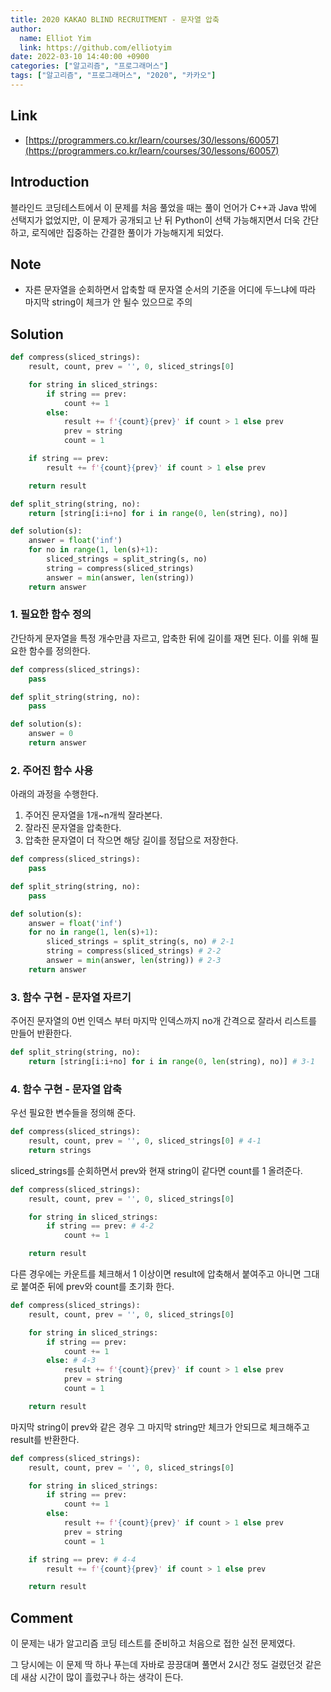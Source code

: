 ```yaml
---
title: 2020 KAKAO BLIND RECRUITMENT - 문자열 압축
author:
  name: Elliot Yim
  link: https://github.com/elliotyim
date: 2022-03-10 14:40:00 +0900
categories: ["알고리즘", "프로그래머스"]
tags: ["알고리즘", "프로그래머스", "2020", "카카오"]
---
```


## Link

- [https://programmers.co.kr/learn/courses/30/lessons/60057](https://programmers.co.kr/learn/courses/30/lessons/60057)

## Introduction

블라인드 코딩테스트에서 이 문제를 처음 풀었을 때는 풀이 언어가 C++과 Java 밖에 선택지가 없었지만, 이 문제가 공개되고 난 뒤 Python이 선택 가능해지면서 더욱 간단하고, 로직에만 집중하는 간결한 풀이가 가능해지게 되었다.

## Note

- 자른 문자열을 순회하면서 압축할 때 문자열 순서의 기준을 어디에 두느냐에 따라 마지막 string이 체크가 안 될수 있으므로 주의

## Solution

```python
def compress(sliced_strings):
    result, count, prev = '', 0, sliced_strings[0]

    for string in sliced_strings:
        if string == prev:
            count += 1
        else:
            result += f'{count}{prev}' if count > 1 else prev
            prev = string
            count = 1

    if string == prev:
        result += f'{count}{prev}' if count > 1 else prev

    return result

def split_string(string, no):
    return [string[i:i+no] for i in range(0, len(string), no)]

def solution(s):
    answer = float('inf')
    for no in range(1, len(s)+1):
        sliced_strings = split_string(s, no)
        string = compress(sliced_strings)
        answer = min(answer, len(string))
    return answer
```

### 1. 필요한 함수 정의

간단하게 문자열을 특정 개수만큼 자르고, 압축한 뒤에 길이를 재면 된다. 이를 위해 필요한 함수를 정의한다.

```python
def compress(sliced_strings):
    pass

def split_string(string, no):
    pass

def solution(s):
    answer = 0
    return answer
```

### 2. 주어진 함수 사용

아래의 과정을 수행한다.

1. 주어진 문자열을 1개~n개씩 잘라본다.
2. 잘라진 문자열을 압축한다.
3. 압축한 문자열이 더 작으면 해당 길이를 정답으로 저장한다.

```python
def compress(sliced_strings):
    pass

def split_string(string, no):
    pass

def solution(s):
    answer = float('inf')
    for no in range(1, len(s)+1):
        sliced_strings = split_string(s, no) # 2-1
        string = compress(sliced_strings) # 2-2
        answer = min(answer, len(string)) # 2-3
    return answer
```

### 3. 함수 구현 - 문자열 자르기

주어진 문자열의 0번 인덱스 부터 마지막 인덱스까지 no개 간격으로 잘라서 리스트를 만들어 반환한다.

```python
def split_string(string, no):
    return [string[i:i+no] for i in range(0, len(string), no)] # 3-1
```

### 4. 함수 구현 - 문자열 압축

우선 필요한 변수들을 정의해 준다.

```python
def compress(sliced_strings):
    result, count, prev = '', 0, sliced_strings[0] # 4-1
    return strings
```

sliced_strings를 순회하면서 prev와 현재 string이 같다면 count를 1 올려준다.

```python
def compress(sliced_strings):
    result, count, prev = '', 0, sliced_strings[0]

    for string in sliced_strings:
        if string == prev: # 4-2
            count += 1

    return result
```

다른 경우에는 카운트를 체크해서 1 이상이면 result에 압축해서 붙여주고 아니면 그대로 붙여준 뒤에 prev와 count를 초기화 한다.

```python
def compress(sliced_strings):
    result, count, prev = '', 0, sliced_strings[0]

    for string in sliced_strings:
        if string == prev:
            count += 1
        else: # 4-3
            result += f'{count}{prev}' if count > 1 else prev
            prev = string
            count = 1

    return result
```

마지막 string이 prev와 같은 경우 그 마지막 string만 체크가 안되므로 체크해주고 result를 반환한다.

```python
def compress(sliced_strings):
    result, count, prev = '', 0, sliced_strings[0]

    for string in sliced_strings:
        if string == prev:
            count += 1
        else:
            result += f'{count}{prev}' if count > 1 else prev
            prev = string
            count = 1

    if string == prev: # 4-4
        result += f'{count}{prev}' if count > 1 else prev

    return result
```

## Comment

이 문제는 내가 알고리즘 코딩 테스트를 준비하고 처음으로 접한 실전 문제였다.

그 당시에는 이 문제 딱 하나 푸는데 자바로 끙끙대며 풀면서 2시간 정도 걸렸던것 같은데 새삼 시간이 많이 흘렀구나 하는 생각이 든다.
